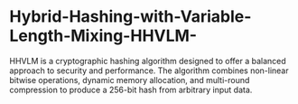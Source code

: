 # Hybrid-Hashing-with-Variable-Length-Mixing-HHVLM-
HHVLM is a cryptographic hashing algorithm designed to offer a balanced approach to security and performance. The algorithm combines non-linear bitwise operations, dynamic memory allocation, and multi-round compression to produce a 256-bit hash from arbitrary input data.
